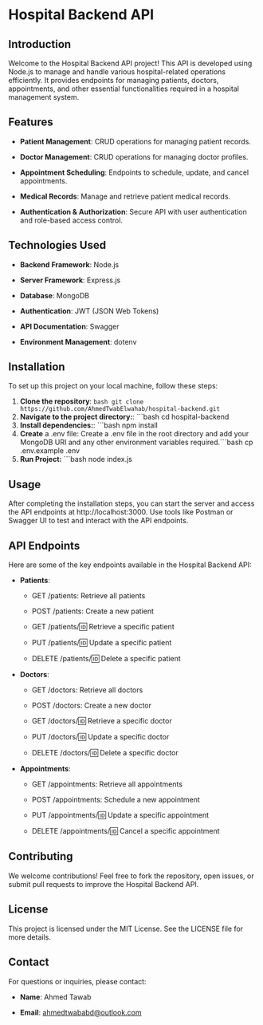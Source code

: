 Hospital Backend API
====================

Introduction
------------

Welcome to the Hospital Backend API project! This API is developed using Node.js to manage and handle various hospital-related operations efficiently. It provides endpoints for managing patients, doctors, appointments, and other essential functionalities required in a hospital management system.

Features
--------

*   **Patient Management**: CRUD operations for managing patient records.
    
*   **Doctor Management**: CRUD operations for managing doctor profiles.
    
*   **Appointment Scheduling**: Endpoints to schedule, update, and cancel appointments.
    
*   **Medical Records**: Manage and retrieve patient medical records.
    
*   **Authentication & Authorization**: Secure API with user authentication and role-based access control.
    

Technologies Used
-----------------

*   **Backend Framework**: Node.js
    
*   **Server Framework**: Express.js
    
*   **Database**: MongoDB
    
*   **Authentication**: JWT (JSON Web Tokens)
    
*   **API Documentation**: Swagger
    
*   **Environment Management**: dotenv
    

Installation
------------

To set up this project on your local machine, follow these steps:
1. **Clone the repository**: ```bash git clone https://github.com/AhmedTwabElwahab/hospital-backend.git```
2. **Navigate to the project directory:**: ```bash cd hospital-backend
3. **Install dependencies:**: ```bash npm install
4. **Create** a .env file: Create a .env file in the root directory and add your MongoDB URI and any other environment variables required.```bash cp .env.example .env
5. **Run Project:** ```bash node index.js

Usage
-----

After completing the installation steps, you can start the server and access the API endpoints at http://localhost:3000. Use tools like Postman or Swagger UI to test and interact with the API endpoints.

API Endpoints
-------------

Here are some of the key endpoints available in the Hospital Backend API:

*   **Patients**:
    
    *   GET /patients: Retrieve all patients
        
    *   POST /patients: Create a new patient
        
    *   GET /patients/:id: Retrieve a specific patient
        
    *   PUT /patients/:id: Update a specific patient
        
    *   DELETE /patients/:id: Delete a specific patient
        
*   **Doctors**:
    
    *   GET /doctors: Retrieve all doctors
        
    *   POST /doctors: Create a new doctor
        
    *   GET /doctors/:id: Retrieve a specific doctor
        
    *   PUT /doctors/:id: Update a specific doctor
        
    *   DELETE /doctors/:id: Delete a specific doctor
        
*   **Appointments**:
    
    *   GET /appointments: Retrieve all appointments
        
    *   POST /appointments: Schedule a new appointment
        
    *   PUT /appointments/:id: Update a specific appointment
        
    *   DELETE /appointments/:id: Cancel a specific appointment
        

Contributing
------------

We welcome contributions! Feel free to fork the repository, open issues, or submit pull requests to improve the Hospital Backend API.

License
-------

This project is licensed under the MIT License. See the LICENSE file for more details.

Contact
-------

For questions or inquiries, please contact:

*   **Name**: Ahmed Tawab
    
*   **Email**: ahmedtwababd@outlook.com
